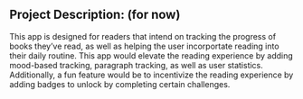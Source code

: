 ## Project Description: (for now)
This app is designed for readers that intend on tracking the progress of books they’ve read, as well as helping the user incorportate reading into their daily routine. This app would elevate the reading experience by adding mood-based tracking, paragraph tracking, as well as user statistics. Additionally, a fun feature would be to incentivize the reading experience by adding badges to unlock by completing certain challenges.
